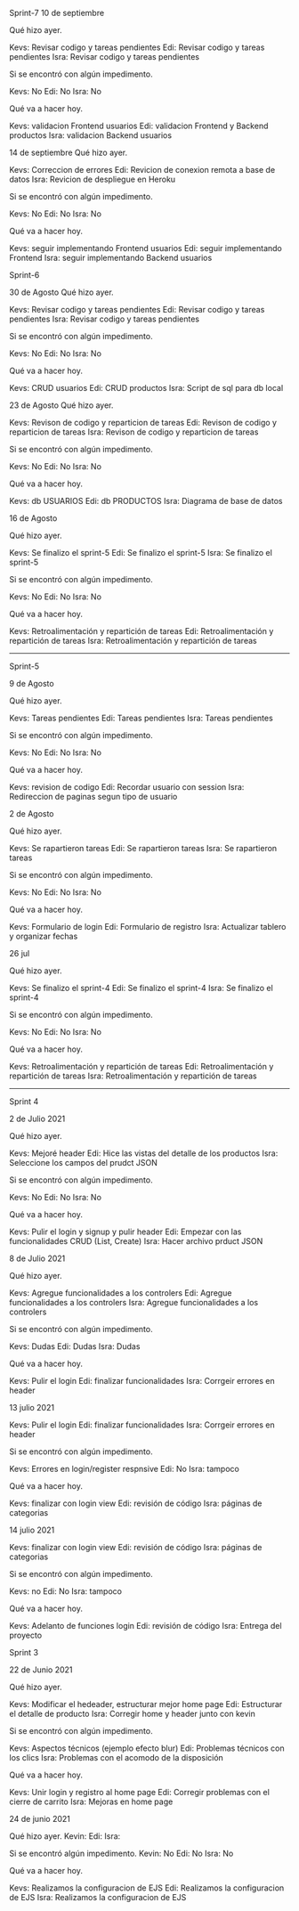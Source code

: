 ﻿Sprint-7
10 de septiembre 

Qué hizo ayer.

Kevs: Revisar codigo y tareas pendientes
Edi: Revisar codigo y tareas pendientes
Isra: Revisar codigo y tareas pendientes

Si se encontró con algún impedimento.

Kevs: No
Edi: No
Isra: No


Qué va a hacer hoy.

Kevs: validacion Frontend usuarios
Edi: validacion Frontend y Backend productos 
Isra: validacion Backend usuarios


14 de septiembre 
Qué hizo ayer.

Kevs: Correccion de errores 
Edi: Revicion de conexion remota a base de datos 
Isra: Revicion de despliegue en Heroku 

Si se encontró con algún impedimento.

Kevs: No
Edi: No
Isra: No

Qué va a hacer hoy.

Kevs:  seguir implementando Frontend usuarios
Edi: seguir implementando  Frontend 
Isra: seguir implementando Backend usuarios



Sprint-6

30 de Agosto
Qué hizo ayer.

Kevs: Revisar codigo y tareas pendientes
Edi: Revisar codigo y tareas pendientes
Isra: Revisar codigo y tareas pendientes

Si se encontró con algún impedimento.

Kevs: No
Edi: No
Isra: No

Qué va a hacer hoy.

Kevs: CRUD usuarios
Edi: CRUD productos
Isra: Script de sql para db local

23 de Agosto
Qué hizo ayer.

Kevs: Revison de codigo y reparticion de tareas
Edi: Revison de codigo y reparticion de tareas
Isra: Revison de codigo y reparticion de tareas

Si se encontró con algún impedimento.

Kevs: No
Edi: No
Isra: No

Qué va a hacer hoy.

Kevs: db USUARIOS
Edi: db PRODUCTOS
Isra: Diagrama de base de datos

16 de Agosto

Qué hizo ayer.

Kevs: Se finalizo el sprint-5
Edi: Se finalizo el sprint-5
Isra: Se finalizo el sprint-5

Si se encontró con algún impedimento.

Kevs: No
Edi: No
Isra: No

Qué va a hacer hoy.

Kevs: Retroalimentación y repartición de tareas
Edi: Retroalimentación y repartición de tareas
Isra: Retroalimentación y repartición de tareas

----------------------------------------------------------------------
Sprint-5

9 de Agosto

Qué hizo ayer.

Kevs: Tareas pendientes
Edi: Tareas pendientes
Isra: Tareas pendientes

Si se encontró con algún impedimento.

Kevs: No
Edi: No
Isra: No

Qué va a hacer hoy.

Kevs: revision de codigo
Edi: Recordar usuario con session
Isra: Redireccion de paginas segun tipo de usuario

2 de Agosto

Qué hizo ayer.

Kevs: Se rapartieron tareas
Edi: Se rapartieron tareas
Isra: Se rapartieron tareas

Si se encontró con algún impedimento.

Kevs: No
Edi: No
Isra: No

Qué va a hacer hoy.

Kevs: Formulario de login
Edi: Formulario de registro
Isra: Actualizar tablero y organizar fechas


26 jul

Qué hizo ayer.

Kevs: Se finalizo el sprint-4
Edi: Se finalizo el sprint-4
Isra: Se finalizo el sprint-4 

Si se encontró con algún impedimento.

Kevs: No
Edi: No
Isra: No

Qué va a hacer hoy.

Kevs: Retroalimentación y repartición de tareas
Edi: Retroalimentación y repartición de tareas
Isra: Retroalimentación y repartición de tareas

---------------------------------------------------------------
Sprint 4

2 de Julio 2021

Qué hizo ayer.

Kevs: Mejoré header
Edi: Hice las vistas del detalle de los productos
Isra: Seleccione los campos del prudct JSON

Si se encontró con algún impedimento.

Kevs: No
Edi: No
Isra: No

Qué va a hacer hoy.

Kevs: Pulir el login y signup y pulir header
Edi: Empezar con las funcionalidades CRUD (List, Create)
Isra: Hacer archivo prduct JSON

8 de Julio 2021

Qué hizo ayer.

Kevs:  Agregue funcionalidades a los controlers
Edi:  Agregue funcionalidades a los controlers
Isra: Agregue funcionalidades a los controlers

Si se encontró con algún impedimento.

Kevs: Dudas
Edi: Dudas
Isra: Dudas

Qué va a hacer hoy.

Kevs: Pulir el login 
Edi: finalizar funcionalidades
Isra: Corrgeir errores en header 

13 julio 2021

Kevs: Pulir el login 
Edi: finalizar funcionalidades
Isra: Corrgeir errores en header 

Si se encontró con algún impedimento.

Kevs: Errores en login/register respnsive
Edi: No
Isra: tampoco

Qué va a hacer hoy.

Kevs: finalizar con login view
Edi: revisión de código
Isra: páginas de categorias



14 julio 2021


Kevs: finalizar con login view
Edi: revisión de código
Isra: páginas de categorias

Si se encontró con algún impedimento.

Kevs: no
Edi: No
Isra: tampoco

Qué va a hacer hoy.

Kevs: Adelanto de funciones login
Edi: revisión de código
Isra: Entrega del proyecto









Sprint 3

22 de Junio 2021

Qué hizo ayer.

Kevs: Modificar el hedeader, estructurar mejor home page
Edi: Estructurar el detalle de producto
Isra: Corregir home y header junto con kevin

Si se encontró con algún impedimento.

Kevs: Aspectos técnicos (ejemplo efecto blur)
Edi: Problemas técnicos con los clics
Isra: Problemas con el acomodo de la disposición

Qué va a hacer hoy.

Kevs: Unir login y registro al home page
Edi: Corregir problemas con el cierre de carrito 
Isra: Mejoras en home page

24 de junio 2021

Qué hizo ayer.
Kevin: 
Edi:
Isra:

Si se encontró algún impedimento.
Kevin: No
Edi: No 
Isra: No 

Qué va a hacer hoy.

Kevs: Realizamos la configuracion de EJS
Edi: Realizamos la configuracion de EJS
Isra: Realizamos la configuracion de EJS
